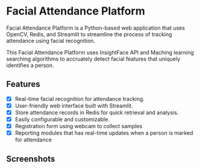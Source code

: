 # Facial Attendance Platform

Facial Attendance Platform is a Python-based web application that uses OpenCV, Redis, and Streamlit to streamline the process of tracking attendance using facial recognition.

This Facial Attendance Platform uses InsightFace API and Maching learning searching algorithms to accruately detect facial features that uniquely identifies a person.

## Features

- [x] Real-time facial recognition for attendance tracking.
- [x] User-friendly web interface built with Streamlit.
- [x] Store attendance records in Redis for quick retrieval and analysis.
- [x] Easily configurable and customizable.
- [x] Registration form using webcam to collect samples
- [x] Reporting modules that has real-time updates when a person is marked for attendance  

## Screenshots



